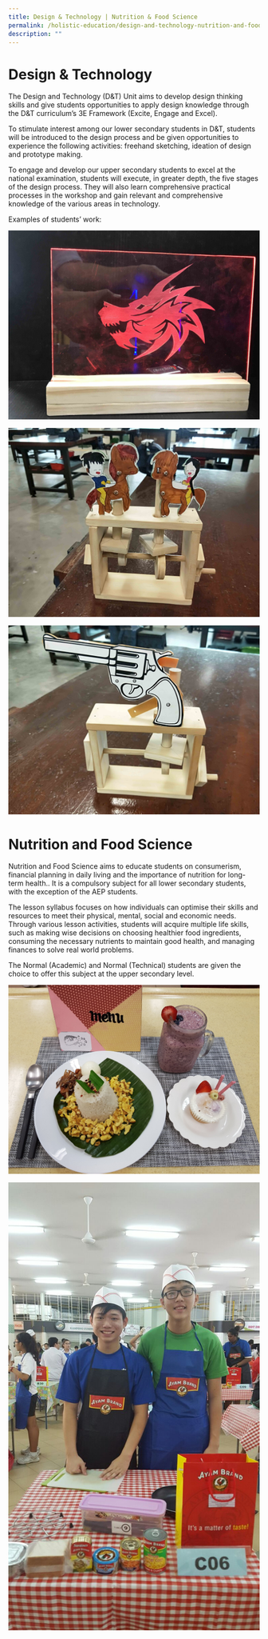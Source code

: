 ```yaml
---
title: Design & Technology | Nutrition & Food Science
permalink: /holistic-education/design-and-technology-nutrition-and-food-science
description: ""
---
```

# Design & Technology
  
The Design and Technology (D&T) Unit aims to develop design thinking skills and give students opportunities to apply design knowledge through the D&T curriculum’s 3E Framework (Excite, Engage and Excel).  
  
To stimulate interest among our lower secondary students in D&T, students will be introduced to the design process and be given opportunities to experience the following activities: freehand sketching, ideation of design and prototype making.  
  
To engage and develop our upper secondary students to excel at the national examination, students will execute, in greater depth, the five stages of the design process. They will also learn comprehensive practical processes in the workshop and gain relevant and comprehensive knowledge of the various areas in technology.  
  
Examples of students’ work:  
  
![](/images/DNT%201.jpeg) 

![](/images/DNT%202.jpeg)

![](/images/DNT%203.jpeg)

# Nutrition and Food Science

  
Nutrition and Food Science aims to educate students on consumerism, financial planning in daily living and the importance of nutrition for long-term health.. It is a compulsory subject for all lower secondary students, with the exception of the AEP students.  
  
The lesson syllabus focuses on how individuals can optimise their skills and resources to meet their physical, mental, social and economic needs. Through various lesson activities, students will acquire multiple life skills, such as making wise decisions on choosing healthier food ingredients, consuming the necessary nutrients to maintain good health, and managing finances to solve real world problems.  
  
The Normal (Academic) and Normal (Technical) students are given the choice to offer this subject at the upper secondary level.  
  

![](/images/FS%201.jpeg)

![](/images/FS%202.jpeg)
